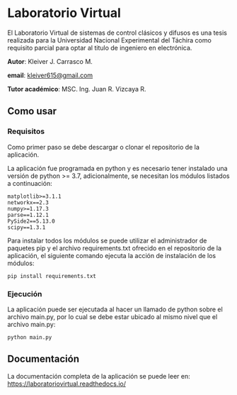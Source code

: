 # Laboratorio Virtual
El Laboratorio Virtual de sistemas de control clásicos y difusos es una tesis realizada para la Universidad Nacional Experimental del Táchira como requisito parcial para optar al titulo de ingeniero en electrónica.

**Autor**: Kleiver J. Carrasco M.

**email**: kleiver615@gmail.com

**Tutor académico**: MSC. Ing. Juan R. Vizcaya R. 

## Como usar

### Requisitos

Como primer paso se debe descargar o clonar el repositorio de la aplicación.

La aplicación fue programada en python y es necesario tener instalado una versión de python >= 3.7, adicionalmente, se necesitan los módulos listados a continuación:

    matplotlib>=3.1.1
    networkx==2.3
    numpy>=1.17.3
    parse==1.12.1
    PySide2==5.13.0
    scipy==1.3.1

Para instalar todos los módulos se puede utilizar el administrador de paquetes pip y el archivo requirements.txt ofrecido en el repositorio de la aplicación, el siguiente comando ejecuta la acción de instalación de los módulos:

    pip install requirements.txt

### Ejecución

La aplicación puede ser ejecutada al hacer un llamado de python sobre el archivo main.py, por lo cual se debe estar ubicado al mismo nivel que el archivo main.py:

    python main.py

## Documentación

La documentación completa de la aplicación se puede leer en: https://laboratoriovirtual.readthedocs.io/